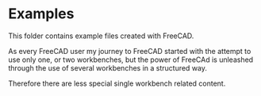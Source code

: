 # Examples

This folder contains example files created with FreeCAD.

As every FreeCAD user my journey to FreeCAD started with
the attempt to use only one, or two workbenches, but the
power of FreeCAd is unleashed through the use of several
workbenches in a structured way.

Therefore there are less special single workbench related
content.
